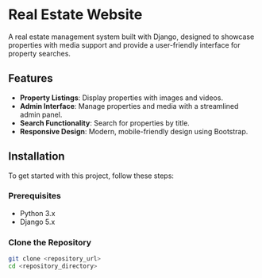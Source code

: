 # Real Estate Website

A real estate management system built with Django, designed to showcase properties with media support and provide a user-friendly interface for property searches.

## Features

- **Property Listings**: Display properties with images and videos.
- **Admin Interface**: Manage properties and media with a streamlined admin panel.
- **Search Functionality**: Search for properties by title.
- **Responsive Design**: Modern, mobile-friendly design using Bootstrap.

## Installation

To get started with this project, follow these steps:

### Prerequisites

- Python 3.x
- Django 5.x

### Clone the Repository

```bash
git clone <repository_url>
cd <repository_directory>
